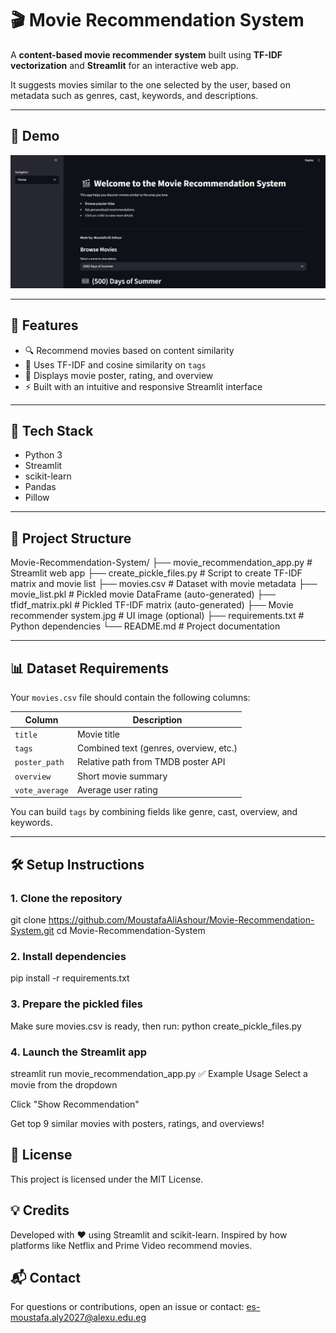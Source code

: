 # 🎬 Movie Recommendation System

A **content-based movie recommender system** built using **TF-IDF vectorization** and **Streamlit** for an interactive web app.

It suggests movies similar to the one selected by the user, based on metadata such as genres, cast, keywords, and descriptions.

---

## 🚀 Demo

![App Screenshot](Screenshot.jpg)

---

## 📌 Features

- 🔍 Recommend movies based on content similarity  
- 🧠 Uses TF-IDF and cosine similarity on `tags`  
- 🎥 Displays movie poster, rating, and overview  
- ⚡ Built with an intuitive and responsive Streamlit interface  

---

## 🧠 Tech Stack

- Python 3  
- Streamlit  
- scikit-learn  
- Pandas  
- Pillow  

---

## 📂 Project Structure
Movie-Recommendation-System/
├── movie_recommendation_app.py # Streamlit web app
├── create_pickle_files.py # Script to create TF-IDF matrix and movie list
├── movies.csv # Dataset with movie metadata
├── movie_list.pkl # Pickled movie DataFrame (auto-generated)
├── tfidf_matrix.pkl # Pickled TF-IDF matrix (auto-generated)
├── Movie recommender system.jpg # UI image (optional)
├── requirements.txt # Python dependencies
└── README.md # Project documentation

---

## 📊 Dataset Requirements

Your `movies.csv` file should contain the following columns:

| Column         | Description                                |
|----------------|--------------------------------------------|
| `title`        | Movie title                                |
| `tags`         | Combined text (genres, overview, etc.)     |
| `poster_path`  | Relative path from TMDB poster API         |
| `overview`     | Short movie summary                        |
| `vote_average` | Average user rating                        |

You can build `tags` by combining fields like genre, cast, overview, and keywords.

---

## 🛠 Setup Instructions

### 1. Clone the repository

git clone https://github.com/MoustafaAliAshour/Movie-Recommendation-System.git
cd Movie-Recommendation-System

### 2. Install dependencies

pip install -r requirements.txt

### 3. Prepare the pickled files

Make sure movies.csv is ready, then run:
python create_pickle_files.py

### 4. Launch the Streamlit app

streamlit run movie_recommendation_app.py
✅ Example Usage
Select a movie from the dropdown

Click "Show Recommendation"

Get top 9 similar movies with posters, ratings, and overviews!

## 📄 License
This project is licensed under the MIT License.

## 💡 Credits
Developed with ❤️ using Streamlit and scikit-learn.
Inspired by how platforms like Netflix and Prime Video recommend movies.

## 📬 Contact
For questions or contributions, open an issue or contact: es-moustafa.aly2027@alexu.edu.eg
